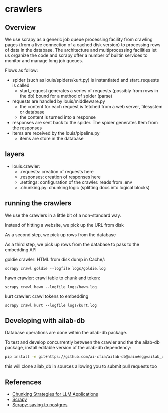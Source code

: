 # crawlers

## Overview

We use scrapy as a generic job queue processing facility from crawling pages (from a live connection of a cached disk version) to processing rows of data in the database. The architecture and multiprocessing facilities let us organize the code and scrapy offer a number of builtin services to monitor and manage long job queues.

Flows as follow:

* spider (such as louis/spiders/kurt.py) is instantiated and start_requests is called
  * start_request generates a series of requests (possibly from rows in the db) bound for a method of spider (parse)
* requests are handled by louis/middleware.py
  * the content for each request is fetched from a web server, filesystem or database
  * the content is turned into a response
* responses are sent back to the spider. The spider generates Item from the responses
* items are received by the louis/pipeline.py
  * items are store in the database

## layers

* louis.crawler:
  * .requests: creation of requests here
  * .responses: creation of responses here
  * .settings: configuration of the crawler. reads from .env
  * .chunking.py: chunking logic (splitting docs into logical blocks)

## running the crawlers

We use the crawlers in a little bit of a non-standard way.

Instead of hitting a website, we pick up the URL from disk

As a second step, we pick up rows from the database

As a third step, we pick up rows from the database to pass to the embedding API

goldie crawler: HTML from disk dump in Cache/:

```
scrapy crawl goldie --logfile logs/goldie.log
```

hawn crawler: crawl table to chunk and token:

```
scrapy crawl hawn --logfile logs/hawn.log
```

kurt crawler: crawl tokens to embedding

```
scrapy crawl kurt --logfile logs/kurt.log
```

## Developing with ailab-db

Database operations are done within the ailab-db package.

To test and develop concurrently between the crawler and the the ailab-db package, install editable version of the ailab-db dependency:

```bash
pip install -e git+https://github.com/ai-cfia/ailab-db@main#egg=ailab_db
```
this will clone ailab_db in sources allowing you to submit pull requests too

## References

* [Chunking Strategies for LLM Applications](https://www.pinecone.io/learn/chunking-strategies/)
* [Scrapy](https://docs.scrapy.org/en/latest/index.html)
* [Scrapy: saving to postgres](https://scrapeops.io/python-scrapy-playbook/scrapy-save-data-postgres/)